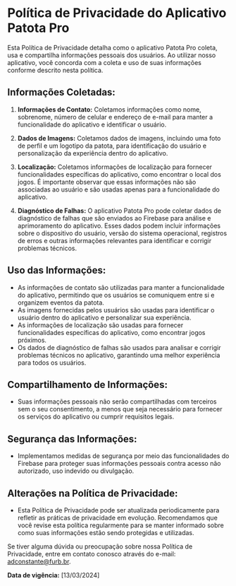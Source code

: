 # Política de Privacidade do Aplicativo Patota Pro

Esta Política de Privacidade detalha como o aplicativo Patota Pro coleta, usa e compartilha informações pessoais dos usuários. Ao utilizar nosso aplicativo, você concorda com a coleta e uso de suas informações conforme descrito nesta política.

## Informações Coletadas:

1. **Informações de Contato:** Coletamos informações como nome, sobrenome, número de celular e endereço de e-mail para manter a funcionalidade do aplicativo e identificar o usuário.

2. **Dados de Imagens:** Coletamos dados de imagens, incluindo uma foto de perfil e um logotipo da patota, para identificação do usuário e personalização da experiência dentro do aplicativo.

3. **Localização:** Coletamos informações de localização para fornecer funcionalidades específicas do aplicativo, como encontrar o local dos jogos. É importante observar que essas informações não são associadas ao usuário e são usadas apenas para a funcionalidade do aplicativo.

4. **Diagnóstico de Falhas:** O aplicativo Patota Pro pode coletar dados de diagnóstico de falhas que são enviados ao Firebase para análise e aprimoramento do aplicativo. Esses dados podem incluir informações sobre o dispositivo do usuário, versão do sistema operacional, registros de erros e outras informações relevantes para identificar e corrigir problemas técnicos.

## Uso das Informações:

- As informações de contato são utilizadas para manter a funcionalidade do aplicativo, permitindo que os usuários se comuniquem entre si e organizem eventos da patota.
- As imagens fornecidas pelos usuários são usadas para identificar o usuário dentro do aplicativo e personalizar sua experiência.
- As informações de localização são usadas para fornecer funcionalidades específicas do aplicativo, como encontrar jogos próximos.
- Os dados de diagnóstico de falhas são usados para analisar e corrigir problemas técnicos no aplicativo, garantindo uma melhor experiência para todos os usuários.

## Compartilhamento de Informações:

- Suas informações pessoais não serão compartilhadas com terceiros sem o seu consentimento, a menos que seja necessário para fornecer os serviços do aplicativo ou cumprir requisitos legais.

## Segurança das Informações:

- Implementamos medidas de segurança por meio das funcionalidades do Firebase para proteger suas informações pessoais contra acesso não autorizado, uso indevido ou divulgação.

## Alterações na Política de Privacidade:

- Esta Política de Privacidade pode ser atualizada periodicamente para refletir as práticas de privacidade em evolução. Recomendamos que você revise esta política regularmente para se manter informado sobre como suas informações estão sendo protegidas e utilizadas.

Se tiver alguma dúvida ou preocupação sobre nossa Política de Privacidade, entre em contato conosco através do e-mail: [adconstante@furb.br](mailto:adconstante@furb.br).

**Data de vigência:** [13/03/2024]
